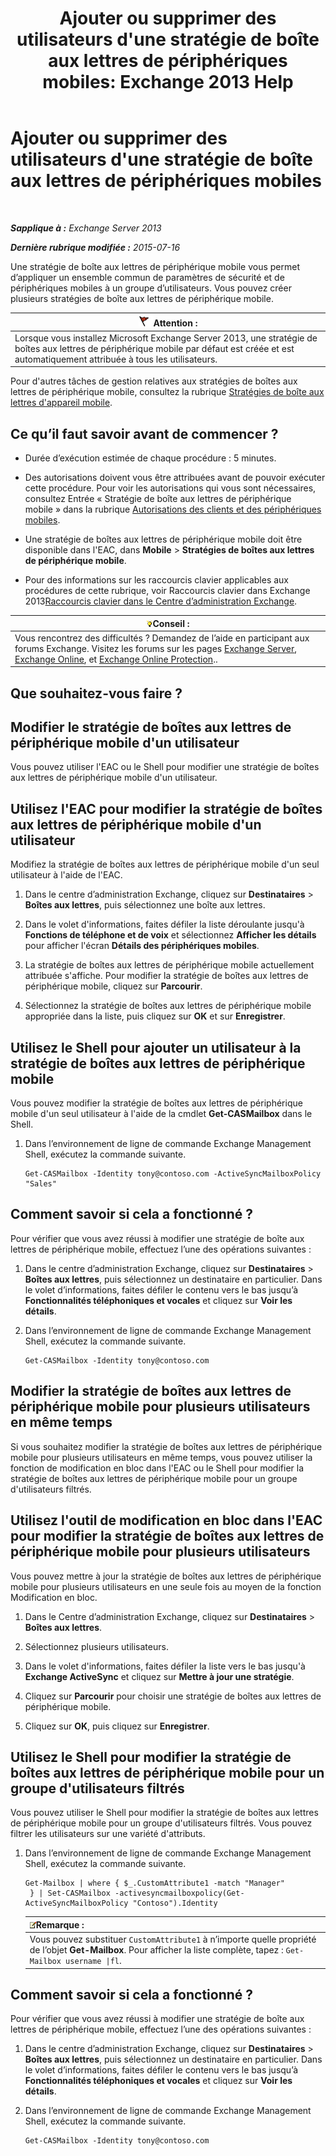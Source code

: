 ﻿---
title: "Ajouter ou supprimer des utilisateurs d'une stratégie de boîte aux lettres de périphériques mobiles: Exchange 2013 Help"
TOCTitle: Ajouter ou supprimer des utilisateurs d'une stratégie de boîte aux lettres de périphériques mobiles
ms:assetid: 4ca8e395-c074-4165-b788-16fae3e2ccab
ms:mtpsurl: https://technet.microsoft.com/fr-fr/library/Aa997929(v=EXCHG.150)
ms:contentKeyID: 50478137
ms.date: 04/24/2018
mtps_version: v=EXCHG.150
ms.translationtype: HT
---

# Ajouter ou supprimer des utilisateurs d'une stratégie de boîte aux lettres de périphériques mobiles

 

_**Sapplique à :** Exchange Server 2013_

_**Dernière rubrique modifiée :** 2015-07-16_

Une stratégie de boîte aux lettres de périphérique mobile vous permet d’appliquer un ensemble commun de paramètres de sécurité et de périphériques mobiles à un groupe d’utilisateurs. Vous pouvez créer plusieurs stratégies de boîte aux lettres de périphérique mobile.

<table>
<thead>
<tr class="header">
<th><img src="images/JJ673034.Caution(EXCHG.150).gif" title="Attention" alt="Attention" />Attention :</th>
</tr>
</thead>
<tbody>
<tr class="odd">
<td>Lorsque vous installez Microsoft Exchange Server 2013, une stratégie de boîtes aux lettres de périphérique mobile par défaut est créée et est automatiquement attribuée à tous les utilisateurs.</td>
</tr>
</tbody>
</table>


Pour d'autres tâches de gestion relatives aux stratégies de boîtes aux lettres de périphérique mobile, consultez la rubrique [Stratégies de boîte aux lettres d'appareil mobile](mobile-device-mailbox-policies-exchange-2013-help.md).

## Ce qu’il faut savoir avant de commencer ?

  - Durée d’exécution estimée de chaque procédure : 5 minutes.

  - Des autorisations doivent vous être attribuées avant de pouvoir exécuter cette procédure. Pour voir les autorisations qui vous sont nécessaires, consultez Entrée « Stratégie de boîte aux lettres de périphérique mobile » dans la rubrique [Autorisations des clients et des périphériques mobiles](clients-and-mobile-devices-permissions-exchange-2013-help.md).

  - Une stratégie de boîtes aux lettres de périphérique mobile doit être disponible dans l'EAC, dans **Mobile** \> **Stratégies de boîtes aux lettres de périphérique mobile**.

  - Pour des informations sur les raccourcis clavier applicables aux procédures de cette rubrique, voir Raccourcis clavier dans Exchange 2013[Raccourcis clavier dans le Centre d’administration Exchange](keyboard-shortcuts-in-the-exchange-admin-center-exchange-online-protection-help.md).

<table>
<thead>
<tr class="header">
<th><img src="images/Bb125224.tip(EXCHG.150).gif" title="Conseil" alt="Conseil" />Conseil :</th>
</tr>
</thead>
<tbody>
<tr class="odd">
<td>Vous rencontrez des difficultés ? Demandez de l’aide en participant aux forums Exchange. Visitez les forums sur les pages <a href="https://go.microsoft.com/fwlink/p/?linkid=60612">Exchange Server</a>, <a href="https://go.microsoft.com/fwlink/p/?linkid=267542">Exchange Online</a>, et <a href="https://go.microsoft.com/fwlink/p/?linkid=285351">Exchange Online Protection</a>..</td>
</tr>
</tbody>
</table>


## Que souhaitez-vous faire ?

## Modifier le stratégie de boîtes aux lettres de périphérique mobile d'un utilisateur

Vous pouvez utiliser l'EAC ou le Shell pour modifier une stratégie de boîtes aux lettres de périphérique mobile d'un utilisateur.

## Utilisez l'EAC pour modifier la stratégie de boîtes aux lettres de périphérique mobile d'un utilisateur

Modifiez la stratégie de boîtes aux lettres de périphérique mobile d'un seul utilisateur à l'aide de l'EAC.

1.  Dans le centre d’administration Exchange, cliquez sur **Destinataires** \> **Boîtes aux lettres**, puis sélectionnez une boîte aux lettres.

2.  Dans le volet d'informations, faites défiler la liste déroulante jusqu'à **Fonctions de téléphone et de voix** et sélectionnez **Afficher les détails** pour afficher l'écran **Détails des périphériques mobiles**.

3.  La stratégie de boîtes aux lettres de périphérique mobile actuellement attribuée s'affiche. Pour modifier la stratégie de boîtes aux lettres de périphérique mobile, cliquez sur **Parcourir**.

4.  Sélectionnez la stratégie de boîtes aux lettres de périphérique mobile appropriée dans la liste, puis cliquez sur **OK** et sur **Enregistrer**.

## Utilisez le Shell pour ajouter un utilisateur à la stratégie de boîtes aux lettres de périphérique mobile

Vous pouvez modifier la stratégie de boîtes aux lettres de périphérique mobile d'un seul utilisateur à l'aide de la cmdlet **Get-CASMailbox** dans le Shell.

1.  Dans l’environnement de ligne de commande Exchange Management Shell, exécutez la commande suivante.
    
        Get-CASMailbox -Identity tony@contoso.com -ActiveSyncMailboxPolicy "Sales" 

## Comment savoir si cela a fonctionné ?

Pour vérifier que vous avez réussi à modifier une stratégie de boîte aux lettres de périphérique mobile, effectuez l’une des opérations suivantes :

1.  Dans le centre d’administration Exchange, cliquez sur **Destinataires** \> **Boîtes aux lettres**, puis sélectionnez un destinataire en particulier. Dans le volet d’informations, faites défiler le contenu vers le bas jusqu’à **Fonctionnalités téléphoniques et vocales** et cliquez sur **Voir les détails**.

2.  Dans l’environnement de ligne de commande Exchange Management Shell, exécutez la commande suivante.
    
        Get-CASMailbox -Identity tony@contoso.com 

## Modifier la stratégie de boîtes aux lettres de périphérique mobile pour plusieurs utilisateurs en même temps

Si vous souhaitez modifier la stratégie de boîtes aux lettres de périphérique mobile pour plusieurs utilisateurs en même temps, vous pouvez utiliser la fonction de modification en bloc dans l'EAC ou le Shell pour modifier la stratégie de boîtes aux lettres de périphérique mobile pour un groupe d'utilisateurs filtrés.

## Utilisez l'outil de modification en bloc dans l'EAC pour modifier la stratégie de boîtes aux lettres de périphérique mobile pour plusieurs utilisateurs

Vous pouvez mettre à jour la stratégie de boîtes aux lettres de périphérique mobile pour plusieurs utilisateurs en une seule fois au moyen de la fonction Modification en bloc.

1.  Dans le Centre d’administration Exchange, cliquez sur **Destinataires** \> **Boîtes aux lettres**.

2.  Sélectionnez plusieurs utilisateurs.

3.  Dans le volet d'informations, faites défiler la liste vers le bas jusqu'à **Exchange ActiveSync** et cliquez sur **Mettre à jour une stratégie**.

4.  Cliquez sur **Parcourir** pour choisir une stratégie de boîtes aux lettres de périphérique mobile.

5.  Cliquez sur **OK**, puis cliquez sur **Enregistrer**.

## Utilisez le Shell pour modifier la stratégie de boîtes aux lettres de périphérique mobile pour un groupe d'utilisateurs filtrés

Vous pouvez utiliser le Shell pour modifier la stratégie de boîtes aux lettres de périphérique mobile pour un groupe d'utilisateurs filtrés. Vous pouvez filtrer les utilisateurs sur une variété d'attributs.

1.  Dans l’environnement de ligne de commande Exchange Management Shell, exécutez la commande suivante.
    
        Get-Mailbox | where { $_.CustomAttribute1 -match "Manager"
         } | Set-CASMailbox -activesyncmailboxpolicy(Get-ActiveSyncMailboxPolicy "Contoso").Identity
    
    <table>
    <thead>
    <tr class="header">
    <th><img src="images/JJ159664.note(EXCHG.150).gif" title="Remarque" alt="Remarque" />Remarque :</th>
    </tr>
    </thead>
    <tbody>
    <tr class="odd">
    <td>Vous pouvez substituer <code>CustomAttribute1</code> à n’importe quelle propriété de l’objet <strong>Get-Mailbox</strong>. Pour afficher la liste complète, tapez : <code>Get-Mailbox username |fl</code>.</td>
    </tr>
    </tbody>
    </table>


## Comment savoir si cela a fonctionné ?

Pour vérifier que vous avez réussi à modifier une stratégie de boîte aux lettres de périphérique mobile, effectuez l’une des opérations suivantes :

1.  Dans le centre d’administration Exchange, cliquez sur **Destinataires** \> **Boîtes aux lettres**, puis sélectionnez un destinataire en particulier. Dans le volet d’informations, faites défiler le contenu vers le bas jusqu’à **Fonctionnalités téléphoniques et vocales** et cliquez sur **Voir les détails**.

2.  Dans l’environnement de ligne de commande Exchange Management Shell, exécutez la commande suivante.
    
        Get-CASMailbox -Identity tony@contoso.com

